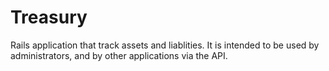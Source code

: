 # Treasury

Rails application that track assets and liablities. It is intended to be used by administrators, and by other applications via the API.
